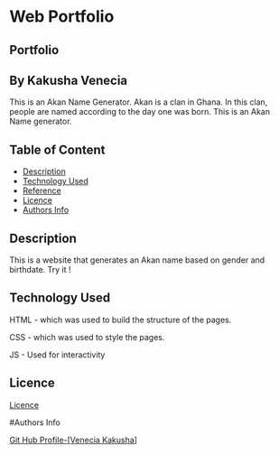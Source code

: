 # Web Portfolio
## Portfolio
## By Kakusha Venecia
This is an Akan Name Generator. Akan is a clan in Ghana. In this clan, people are named according to the day one was born. This is an Akan Name generator. 

## Table of Content

+ [Description](#description)
+ [Technology Used](#technology-used)
+ [Reference](#reference)
+ [Licence](#licence)
+ [Authors Info](#author-Info)
## Description
<p> This is a website that generates an Akan name based on gender and birthdate. Try it !</p>

## Technology Used
HTML - which was used to build the structure of the pages.

CSS - which was used to style the pages.

JS - Used for interactivity
## Licence
<a href="https://github.com/KakushaVenecia/ip-two/blob/main/LICENSE">Licence<a>

#Authors Info

 <a href= "https://github.com/KakushaVenecia">Git Hub Profile-[Venecia Kakusha]<a/>